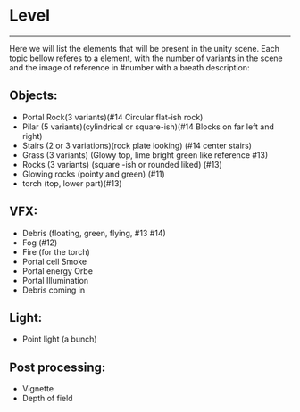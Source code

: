 # Level
---
Here we will list the elements that will be present in the unity scene. Each topic bellow referes to a element, with the number of variants in the scene and the image of reference in #number with a breath description:
## Objects:
- Portal Rock(3 variants)(#14 Circular flat-ish rock)
- Pilar (5 variants)(cylindrical or square-ish)(#14 Blocks on far left and right)
- Stairs (2 or 3 variations)(rock plate looking) (#14 center stairs)
- Grass (3 variants) (Glowy top, lime bright green like reference #13)
- Rocks (3 variants) (square -ish or rounded liked) (#13)
- Glowing rocks (pointy and green) (#11)
- torch (top, lower part)(#13)

## VFX:
- Debris (floating, green, flying, #13 #14)
- Fog (#12)
- Fire (for the torch)
- Portal cell Smoke
- Portal energy Orbe
- Portal Illumination 
- Debris coming in 

## Light:
- Point light (a bunch)

## Post processing:
- Vignette 
- Depth of field

